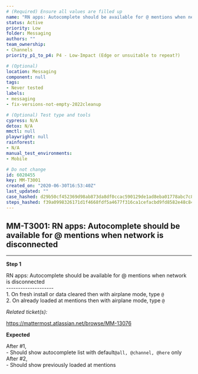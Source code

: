 ```yaml
---
# (Required) Ensure all values are filled up
name: "RN apps: Autocomplete should be available for @ mentions when network is disconnected"
status: Active
priority: Low
folder: Messaging
authors: ""
team_ownership: 
- Channels
priority_p1_to_p4: P4 - Low-Impact (Edge or unsuitable to repeat?)

# (Optional)
location: Messaging
component: null
tags: 
- Never tested
labels: 
- messaging
- fix-versions-not-empty-2022cleanup

# (Optional) Test type and tools
cypress: N/A
detox: N/A
mmctl: null
playwright: null
rainforest: 
- N/A
manual_test_environments: 
- Mobile

# Do not change
id: 6020455
key: MM-T3001
created_on: "2020-06-30T16:53:40Z"
last_updated: ""
case_hashed: d29b50cf452369d98ab873da8df0ccac590129de1ad8eba01778abc7c8390be56f26df5709509854ce3af9d1b62f098c
steps_hashed: f39a0998326171d1f4668fdf5a4677f316ca1cefacbd9fd8582e48c846cef7a0013bdd62d2c0613ecbe81b85b4786c9e
---
```


<!-- (Auto-generated) Based on frontmatter's "key" and "name" -->

## MM-T3001: RN apps: Autocomplete should be available for @ mentions when network is disconnected

---

**Step 1**

RN apps: Autocomplete should be available for @ mentions when network is disconnected\
\--------------------\
1\. On fresh install or data cleared then with airplane mode, type `@`\
2\. On already loaded at mentions then with airplane mode, type `@`

_Related ticket(s):_

<https://mattermost.atlassian.net/browse/MM-13076>

**Expected**

After #1,\
\- Should show autocomplete list with default`@all, @channel, @here` only\
After #2,\
\- Should show previously loaded at mentions
